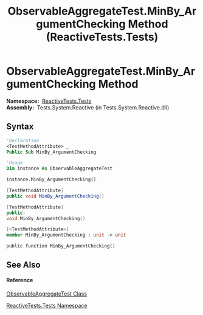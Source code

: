 ﻿---
title: ObservableAggregateTest.MinBy_ArgumentChecking Method  (ReactiveTests.Tests)
TOCTitle: MinBy_ArgumentChecking Method
ms:assetid: M:ReactiveTests.Tests.ObservableAggregateTest.MinBy_ArgumentChecking
ms:mtpsurl: https://msdn.microsoft.com/en-us/library/reactivetests.tests.observableaggregatetest.minby_argumentchecking(v=VS.103)
ms:contentKeyID: 36620117
ms.date: 06/28/2011
mtps_version: v=VS.103
f1_keywords:
- ReactiveTests.Tests.ObservableAggregateTest.MinBy_ArgumentChecking
dev_langs:
- CSharp
- JScript
- VB
- FSharp
- c++
---

# ObservableAggregateTest.MinBy\_ArgumentChecking Method

**Namespace:**  [ReactiveTests.Tests](hh289046\(v=vs.103\).md)  
**Assembly:**  Tests.System.Reactive (in Tests.System.Reactive.dll)

## Syntax

``` vb
'Declaration
<TestMethodAttribute> _
Public Sub MinBy_ArgumentChecking
```

``` vb
'Usage
Dim instance As ObservableAggregateTest

instance.MinBy_ArgumentChecking()
```

``` csharp
[TestMethodAttribute]
public void MinBy_ArgumentChecking()
```

``` c++
[TestMethodAttribute]
public:
void MinBy_ArgumentChecking()
```

``` fsharp
[<TestMethodAttribute>]
member MinBy_ArgumentChecking : unit -> unit 
```

``` jscript
public function MinBy_ArgumentChecking()
```

## See Also

#### Reference

[ObservableAggregateTest Class](hh314823\(v=vs.103\).md)

[ReactiveTests.Tests Namespace](hh289046\(v=vs.103\).md)

